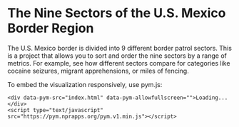 # The Nine Sectors of the U.S. Mexico Border Region

The U.S. Mexico border is divided into 9 different border patrol sectors. This is a project that allows you to sort and order the nine sectors by a range of metrics. For example, see how different sectors compare for categories like cocaine seizures, migrant apprehensions, or miles of fencing.

[preview]: assets/design-files/preview.png

To embed the visualization responsively, use pym.js:

```
<div data-pym-src="index.html" data-pym-allowfullscreen="">Loading...</div>
<script type="text/javascript" src="https://pym.nprapps.org/pym.v1.min.js"></script>
```

